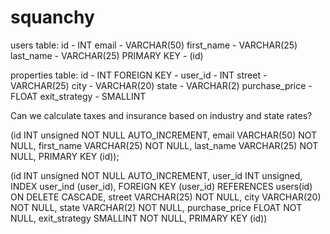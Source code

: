 # squanchy

users table:
id - INT
email - VARCHAR(50)
first_name - VARCHAR(25)
last_name - VARCHAR(25)
PRIMARY KEY - (id)

properties table:
id - INT
FOREIGN KEY - user_id - INT
street - VARCHAR(25)
city - VARCHAR(20)
state - VARCHAR(2)
purchase_price - FLOAT
exit_strategy - SMALLINT

Can we calculate taxes and insurance based on industry and state rates?

(id INT unsigned NOT NULL AUTO_INCREMENT, email VARCHAR(50) NOT NULL, first_name VARCHAR(25) NOT NULL, last_name VARCHAR(25) NOT NULL, PRIMARY KEY (id));

(id INT unsigned NOT NULL AUTO_INCREMENT, user_id INT unsigned, INDEX user_ind (user_id), FOREIGN KEY (user_id) REFERENCES users(id) ON DELETE CASCADE, street VARCHAR(25) NOT NULL, city VARCHAR(20) NOT NULL, state VARCHAR(2) NOT NULL, purchase_price FLOAT NOT NULL, exit_strategy SMALLINT NOT NULL, PRIMARY KEY (id))
